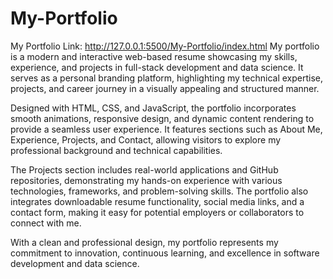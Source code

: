 # My-Portfolio

My Portfolio Link: http://127.0.0.1:5500/My-Portfolio/index.html
My portfolio is a modern and interactive web-based resume showcasing my skills, experience, and projects in full-stack development and data science. It serves as a personal branding platform, highlighting my technical expertise, projects, and career journey in a visually appealing and structured manner.

Designed with HTML, CSS, and JavaScript, the portfolio incorporates smooth animations, responsive design, and dynamic content rendering to provide a seamless user experience. It features sections such as About Me, Experience, Projects, and Contact, allowing visitors to explore my professional background and technical capabilities.

The Projects section includes real-world applications and GitHub repositories, demonstrating my hands-on experience with various technologies, frameworks, and problem-solving skills. The portfolio also integrates downloadable resume functionality, social media links, and a contact form, making it easy for potential employers or collaborators to connect with me.

With a clean and professional design, my portfolio represents my commitment to innovation, continuous learning, and excellence in software development and data science.
